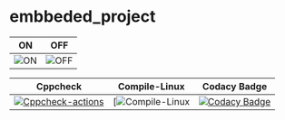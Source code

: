 # embbeded_project 

|ON|OFF|
|:--:|:--:|
|![ON]()|![OFF]()|

|Cppcheck|Compile-Linux|Codacy Badge|
|:--:|:--:|:--:|
|[![Cppcheck-actions](https://github.com/Chinnam-Narendra-Prasad/embbeded_project/actions/workflows/cppcheck.yml/badge.svg)](https://github.com/Chinnam-Narendra-Prasad/embbeded_project/actions/workflows/cppcheck.yml)|[![Compile-Linux]()|[![Codacy Badge](https://app.codacy.com/project/badge/Grade/7edaa4d5d43445e0b7c78a0b780358ae)](https://www.codacy.com/gh/Chinnam-Narendra-Prasad/embbeded_project/dashboard?utm_source=github.com&amp;utm_medium=referral&amp;utm_content=Chinnam-Narendra-Prasad/embbeded_project&amp;utm_campaign=Badge_Grade)|
